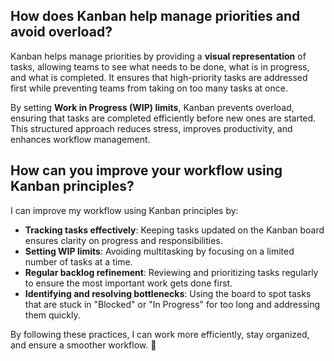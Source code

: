 ## How does Kanban help manage priorities and avoid overload?  
Kanban helps manage priorities by providing a **visual representation** of tasks, allowing teams to see what needs to be done, what is in progress, and what is completed. It ensures that high-priority tasks are addressed first while preventing teams from taking on too many tasks at once.  

By setting **Work in Progress (WIP) limits**, Kanban prevents overload, ensuring that tasks are completed efficiently before new ones are started. This structured approach reduces stress, improves productivity, and enhances workflow management.  

## How can you improve your workflow using Kanban principles?  
I can improve my workflow using Kanban principles by:  
- **Tracking tasks effectively**: Keeping tasks updated on the Kanban board ensures clarity on progress and responsibilities.  
- **Setting WIP limits**: Avoiding multitasking by focusing on a limited number of tasks at a time.  
- **Regular backlog refinement**: Reviewing and prioritizing tasks regularly to ensure the most important work gets done first.  
- **Identifying and resolving bottlenecks**: Using the board to spot tasks that are stuck in "Blocked" or "In Progress" for too long and addressing them quickly.  

By following these practices, I can work more efficiently, stay organized, and ensure a smoother workflow. 🚀  

